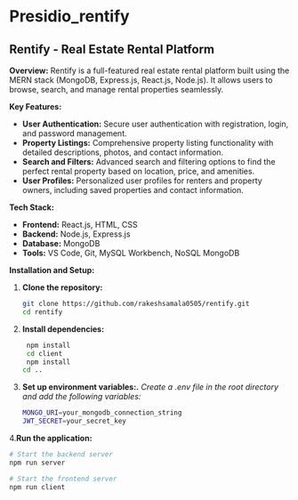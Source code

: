 # Presidio_rentify
## Rentify - Real Estate Rental Platform

**Overview:**
Rentify is a full-featured real estate rental platform built using the MERN stack (MongoDB, Express.js, React.js, Node.js). It allows users to browse, search, and manage rental properties seamlessly.

**Key Features:**
- **User Authentication:** Secure user authentication with registration, login, and password management.
- **Property Listings:** Comprehensive property listing functionality with detailed descriptions, photos, and contact information.
- **Search and Filters:** Advanced search and filtering options to find the perfect rental property based on location, price, and amenities.
- **User Profiles:** Personalized user profiles for renters and property owners, including saved properties and contact information.

**Tech Stack:**
- **Frontend:** React.js, HTML, CSS
- **Backend:** Node.js, Express.js
- **Database:** MongoDB
- **Tools:** VS Code, Git, MySQL Workbench, NoSQL MongoDB

**Installation and Setup:**

1. **Clone the repository:**
   ```bash
   git clone https://github.com/rakeshsamala0505/rentify.git
   cd rentify
2. **Install dependencies:**
   ```bash
    npm install
    cd client
    npm install
   cd ..
3. **Set up environment variables:.**
    *Create a .env file in the root directory and add the following variables:*
   ```bash
   MONGO_URI=your_mongodb_connection_string
   JWT_SECRET=your_secret_key
4.**Run the application:**
   ```bash
   # Start the backend server
   npm run server

   # Start the frontend server
   npm run client



